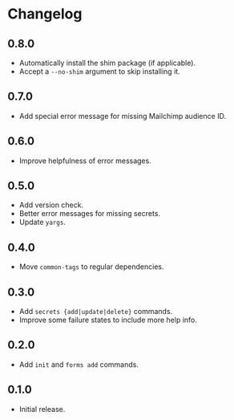 # Changelog

## 0.8.0

- Automatically install the shim package (if applicable).
- Accept a `--no-shim` argument to skip installing it.

## 0.7.0

- Add special error message for missing Mailchimp audience ID.

## 0.6.0

- Improve helpfulness of error messages.

## 0.5.0

- Add version check.
- Better error messages for missing secrets.
- Update `yargs`.

## 0.4.0

- Move `common-tags` to regular dependencies.

## 0.3.0

- Add `secrets {add|update|delete}` commands.
- Improve some failure states to include more help info.

## 0.2.0

- Add `init` and `forms add` commands.

## 0.1.0

- Initial release.
